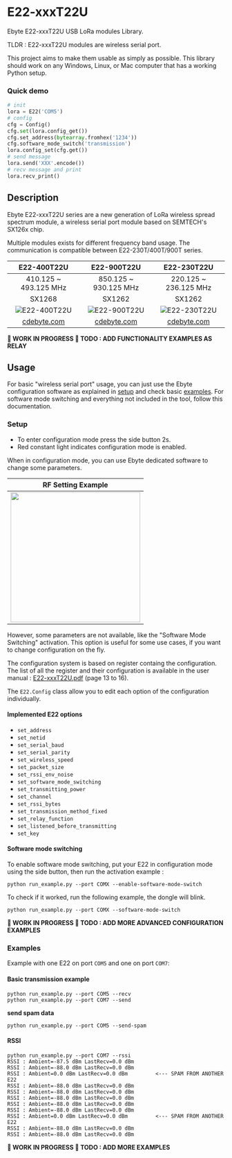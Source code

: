 # E22-xxxT22U
Ebyte E22-xxxT22U USB LoRa modules Library.

TLDR : E22-xxxT22U modules are wireless serial port.

This project aims to make them usable as simply as possible.
This library should work on any Windows, Linux, or Mac computer that has a
working Python setup.

### Quick demo
```python
# init
lora = E22('COM5')
# config
cfg = Config()
cfg.set(lora.config_get())
cfg.set_address(bytearray.fromhex('1234'))
cfg.software_mode_switch('transmission')
lora.config_set(cfg.get())
# send message
lora.send('XXX'.encode())
# recv message and print
lora.recv_print()
```

## Description

Ebyte E22-xxxT22U series are a new generation of LoRa wireless spread spectrum
module, a wireless serial port module based on SEMTECH's SX126x chip.

Multiple modules exists for different frequency band usage.
The communication is compatible between E22-230T/400T/900T series.

| E22-400T22U | E22-900T22U | E22-230T22U |
|:-----------:|:-----------:|:-----------:|
| 410.125 ~ 493.125 MHz | 850.125 ~ 930.125 MHz | 220.125 ~ 236.125 MHz |
| SX1268 | SX1262 | SX1262 |
| ![E22-400T22U](https://www.cdebyte.com/Uploadfiles/Picture/2023-2-17/20232171442365934.jpg) | ![E22-900T22U](https://www.cdebyte.com/Uploadfiles/Picture/2023-2-17/2023217156464860.jpg) | ![E22-230T22U](https://www.cdebyte.com/Uploadfiles/Picture/2023-2-17/20232171353438381.jpg) |
| [cdebyte.com](https://www.cdebyte.com/products/E22-400T22U) | [cdebyte.com](https://www.cdebyte.com/products/E22-900T22U) | [cdebyte.com](https://www.cdebyte.com/products/E22-230T22U) |

**🚧 WORK IN PROGRESS 🚧 TODO : ADD FUNCTIONALITY EXAMPLES AS RELAY**

## Usage
For basic "wireless serial port" usage, you can just use the Ebyte configuration
software as explained in [setup](#setup) and check basic [examples](#examples).
For software mode switching and everything not included in the tool, follow this
documentation.

### Setup
* To enter configuration mode press the side button 2s.
* Red constant light indicates configuration mode is enabled.

When in configuration mode, you can use Ebyte dedicated software to change some
parameters.

| RF Setting Example |
|:------------------:|
| <img src="https://github.com/Cyril-Meyer/E22-xxxT22U/assets/69190238/2f609a8c-fad1-4d18-ad86-d189e891e8d4" width="300"/> |

However, some parameters are not available, like the "Software Mode Switching"
activation.
This option is useful for some use cases, if you want to change configuration
on the fly.

The configuration system is based on register containg the configuration.
The list of all the register and their configuration is available in the
user manual : [E22-xxxT22U.pdf](docs/E22-xxxT22U_UserManual.pdf) (page 13 to 16).

The `E22.Config` class allow you to edit each option of the configuration
individually.

#### Implemented E22 options
* `set_address`
* `set_netid`
* `set_serial_baud`
* `set_serial_parity`
* `set_wireless_speed`
* `set_packet_size`
* `set_rssi_env_noise`
* `set_software_mode_switching`
* `set_transmitting_power`
* `set_channel`
* `set_rssi_bytes`
* `set_transmission_method_fixed`
* `set_relay_function`
* `set_listened_before_transmitting`
* `set_key`

#### Software mode switching
To enable software mode switching, put your E22 in configuration mode using the
side button, then run the activation example :
```
python run_example.py --port COMX --enable-software-mode-switch
```
To check if it worked, run the following example, the dongle will blink.
```
python run_example.py --port COMX --software-mode-switch
```

**🚧 WORK IN PROGRESS 🚧 TODO : ADD MORE ADVANCED CONFIGURATION EXAMPLES**

### Examples
Example with one E22 on port `COM5` and one on port `COM7`:

#### Basic transmission example
```
python run_example.py --port COM5 --recv
python run_example.py --port COM7 --send
```

**send spam data**
```
python run_example.py --port COM5 --send-spam
```

#### RSSI
```
python run_example.py --port COM7 --rssi
RSSI : Ambient=-87.5 dBm LastRecv=0.0 dBm
RSSI : Ambient=-88.0 dBm LastRecv=0.0 dBm
RSSI : Ambient=0.0 dBm LastRecv=0.0 dBm         <--- SPAM FROM ANOTHER E22
RSSI : Ambient=-88.0 dBm LastRecv=0.0 dBm
RSSI : Ambient=-88.0 dBm LastRecv=0.0 dBm
RSSI : Ambient=-88.0 dBm LastRecv=0.0 dBm
RSSI : Ambient=-88.0 dBm LastRecv=0.0 dBm
RSSI : Ambient=-88.0 dBm LastRecv=0.0 dBm
RSSI : Ambient=0.0 dBm LastRecv=0.0 dBm         <--- SPAM FROM ANOTHER E22
RSSI : Ambient=-88.0 dBm LastRecv=0.0 dBm
RSSI : Ambient=-88.0 dBm LastRecv=0.0 dBm
```

**🚧 WORK IN PROGRESS 🚧 TODO : ADD MORE EXAMPLES**
